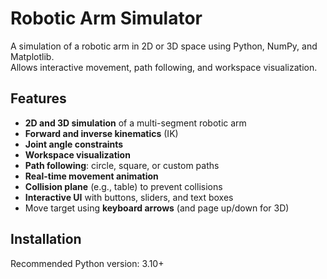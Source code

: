 # Robotic Arm Simulator

A simulation of a robotic arm in 2D or 3D space using Python, NumPy, and Matplotlib.  
Allows interactive movement, path following, and workspace visualization.

## Features
- **2D and 3D simulation** of a multi-segment robotic arm
- **Forward and inverse kinematics** (IK)
- **Joint angle constraints**
- **Workspace visualization**
- **Path following**: circle, square, or custom paths
- **Real-time movement animation**
- **Collision plane** (e.g., table) to prevent collisions
- **Interactive UI** with buttons, sliders, and text boxes
- Move target using **keyboard arrows** (and page up/down for 3D)

## Installation

Recommended Python version: 3.10+  
